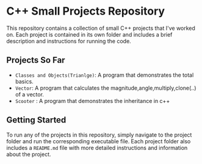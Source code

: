 # C++ Small Projects Repository

This repository contains a collection of small C++ projects that I've worked on. Each project is contained in its own folder and includes a brief description and instructions for running the code.

## Projects So Far

- `Classes and Objects(Trianlge)`: A program that demonstrates the total basics.
- `Vector`: A program that calculates the magnitude,angle,multiply,clone(..) of a vector.
- `Scooter` : A program that demonstrates the inheritance in c++

## Getting Started

To run any of the projects in this repository, simply navigate to the project folder and run the corresponding executable file. Each project folder also includes a `README.md` file with more detailed instructions and information about the project.

